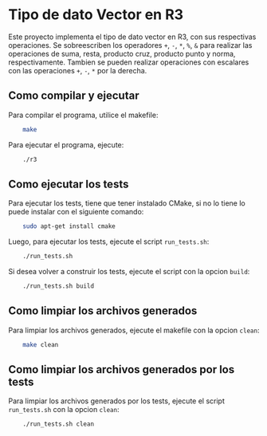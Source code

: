 # Tipo de dato Vector en R3

Este proyecto implementa el tipo de dato vector en R3, con sus respectivas operaciones.
Se sobreescriben los operadores `+`, `-`, `*`, `%`, `&` para realizar las operaciones de suma, resta, producto cruz, producto punto y norma, respectivamente.
Tambien se pueden realizar operaciones con escalares con las operaciones `+`, `-`, `*` por la derecha.


## Como compilar y ejecutar

Para compilar el programa, utilice el makefile:

```bash
	make
```

Para ejecutar el programa, ejecute:

```bash
	./r3
```

## Como ejecutar los tests

Para ejecutar los tests, tiene que tener instalado CMake, si no lo tiene lo puede instalar con el siguiente comando:

```bash
	sudo apt-get install cmake
```

Luego, para ejecutar los tests, ejecute el script `run_tests.sh`:

```bash
	./run_tests.sh
```

Si desea volver a construir los tests, ejecute el script con la opcion `build`:

```bash
	./run_tests.sh build
```

## Como limpiar los archivos generados

Para limpiar los archivos generados, ejecute el makefile con la opcion `clean`:

```bash
	make clean
```

## Como limpiar los archivos generados por los tests

Para limpiar los archivos generados por los tests, ejecute el script `run_tests.sh` con la opcion `clean`:

```bash
	./run_tests.sh clean
```
